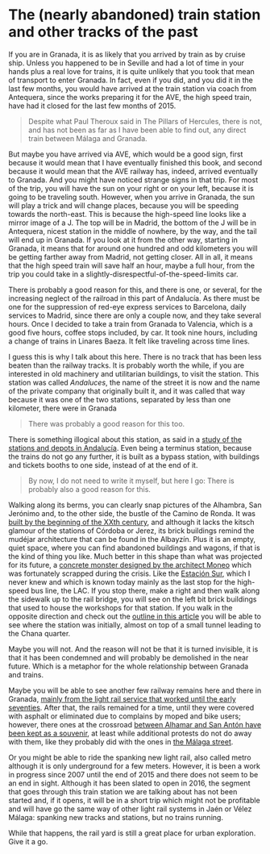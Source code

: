 # The (nearly abandoned) train station and other tracks of the past

If you are in Granada, it is as likely that you arrived by train as by cruise ship. Unless you happened to be in Seville and had a lot of time in your hands plus a real love for trains, it is quite unlikely that you took that mean of transport to enter Granada. In fact, even if you did, and you did it in the last few months, you would have arrived at the train station via coach from Antequera, since the works preparing it for the AVE, the high speed train, have had it closed for the last few months of 2015.

> Despite what Paul Theroux said in The Pillars of Hercules, there is not, and has not been as far as I have been able to find out, any direct train between Málaga and Granada. 

But maybe you have arrived via AVE, which would be a good sign, first because it would mean that I have eventually finished this book, and second because it would mean that the AVE railway has, indeed, arrived eventually to Granada. And you might have noticed strange signs in that trip. For most of the trip, you will have the sun on your right or on your left, because it is going to be traveling south. However, when you arrive in Granada, the sun will play a trick and will change places, because you will be speeding towards the north-east. This is because the high-speed line looks like a mirror image of a J. The top will be in Madrid, the bottom of the J will be in Antequera, nicest station in the middle of nowhere, by the way, and the tail will end up in Granada. If you look at it from the other way, starting in Granada, it means that for around one hundred and odd kilometers you will be getting farther away from Madrid, not getting closer. All in all, it means that the high speed train will save half an hour, maybe a full hour, from the trip you could take in a slightly-disrespectful-of-the-speed-limits car.

There is probably a good reason for this, and there is one, or several, for the increasing neglect of the railroad in this part of Andalucía. As there must be one for the suppression of red-eye express services to Barcelona, daily services to Madrid, since there are only a couple now, and they take several hours. Once I decided to take a train from Granada to Valencia, which is a good five hours, coffee stops included, by car. It took nine hours, including a change of trains in Linares Baeza. It felt like traveling across time lines. 

I guess this is why I talk about this here. There is no track that has been less beaten than the railway tracks. It is probably worth the while, if you are interested in old machinery and utilitarian buildings, to visit the station. This station was called *Andaluces*, the name of the street it is now and the name of the private company that originally built it, and it was called that way because it was one of the two stations, separated by less than one kilometer, there were in Granada

>There was probably a good reason for this too.

There is something illogical about this station, as said in a [study of the stations and depots in Andalucía](https://es.wikipedia.org/wiki/Estaci%C3%B3n_del_Sur_%28Granada%29). Even being a terminus station, because the trains do not go any further, it is built as a bypass station, with buildings and tickets booths to one side, instead of at the end of it.

>By now, I do not need to write it myself, but here I go: There is probably also a good reason for this. 

Walking along its berms, you can clearly snap pictures of the Alhambra, San Jerónimo and, to the other side, the bustle of the Camino de Ronda. It was [built by the beginning of the XXth century](https://es.wikipedia.org/wiki/Estaci%C3%B3n_de_Granada), and although it lacks the kitsch glamour of the stations of Córdoba or Jerez, its brick buildings remind the mudéjar architecture that can be found in the Albayzín. Plus it is an empty, quiet space, where you can find abandoned buildings and wagons, if that is the kind of thing you like. Much better in this shape than what was projected for its future, a [concrete monster designed by the architect Moneo](http://agraft.es/?p=468) which was fortunately scrapped during the crisis. Like the [Estación Sur](https://es.wikipedia.org/wiki/Estaci%C3%B3n_del_Sur_%28Granada%29), which I never knew and which is known today mainly as the last stop for the high-speed bus line, the LAC. If you stop there, make a right and then walk along the sidewalk up to the rail bridge, you will see on the left bit brick buildings that used to house the workshops for that station. If you walk in the opposite direction and check out the [outline in this article](http://eljardindelalbaydero.blogspot.com.es/2012/11/las-estaciones-de-ferrocarriles-de.html) you will be able to see where the station was initially, almost on top of a small tunnel leading to the Chana quarter.


Maybe you will not. And the reason will not be that it is turned invisible, it is that it has been condemned and will probably be demolished in the near future. Which is a metaphor for the whole relationship between Granada and trains.

Maybe you will be able to see another few railway remains here and there in Granada, [mainly from the light rail service that worked until the early seventies](http://granadaimedia.com/tranvia-de-granada-1974-2014/). After that, the rails remained for a time, until they were covered with asphalt or eliminated due to complains by moped and bike users; however, there ones at the crossroad [between Alhamar and San Antón have been kept as a souvenir](http://www.forotrenes.com/foro/viewtopic.php?f=9&t=24440&start=260), at least while additional protests do not do away with them, like they probably did with the ones in [the Málaga street](http://granadaimedia.com/motos-railes-tranvia-calle-malaga-centro-granada/).

Or you might be able to ride the spanking new light rail, also called metro although it is only underground for a few meters. However, it is been a work in progress since 2007 until the end of 2015 and there does not seem to be an end in sight. Although it has been slated to open in 2016, the segment that goes through this train station we are talking about has not been started and, if it opens, it will be in a short trip which might not be profitable and will have go the same way of other light rail systems in Jaén or Vélez Málaga: spanking new tracks and stations, but no trains running.

While that happens, the rail yard is still a great place for urban exploration. Give it a go. 
